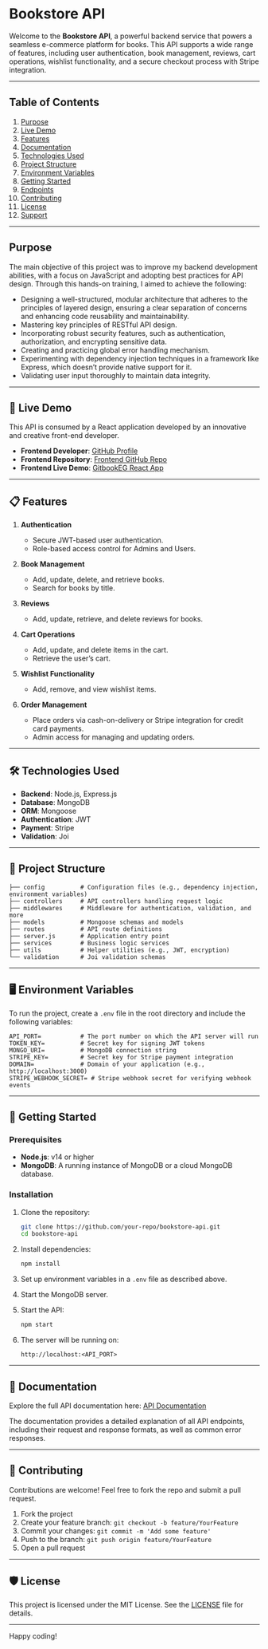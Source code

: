 # Bookstore API

Welcome to the **Bookstore API**, a powerful backend service that powers a seamless e-commerce platform for books. This API supports a wide range of features, including user authentication, book management, reviews, cart operations, wishlist functionality, and a secure checkout process with Stripe integration.

---

## Table of Contents

1. [Purpose](#purpose)
2. [Live Demo](#-live-demo)
3. [Features](#-features)
4. [Documentation](#-documentation)
5. [Technologies Used](#%EF%B8%8F-technologies-used)
6. [Project Structure](#-project-structure)
7. [Environment Variables](#%EF%B8%8F-environment-variables)
8. [Getting Started](#-getting-started)
9. [Endpoints](#-endpoints)
10. [Contributing](#-contributing)
11. [License](#%EF%B8%8F-license)
12. [Support](#-support)

---

## Purpose

The main objective of this project was to improve my backend development abilities, with a focus on JavaScript and adopting best practices for API design. Through this hands-on training, I aimed to achieve the following:



- Designing a well-structured, modular architecture that adheres to the principles of layered design, ensuring a clear separation of concerns and enhancing code reusability and maintainability.
- Mastering key principles of RESTful API design.
- Incorporating robust security features, such as authentication, authorization, and encrypting sensitive data.
- Creating and practicing global error handling mechanism.
- Experimenting with dependency injection techniques in a framework like Express, which doesn’t provide native support for it.
- Validating user input thoroughly to maintain data integrity.

---

## 🚀 Live Demo

This API is consumed by a React application developed by an innovative and creative front-end developer.

- **Frontend Developer**: [GitHub Profile](https://github.com/AbdelrahmanNasser00)
- **Frontend Repository**: [Frontend GitHub Repo](https://github.com/AbdelrahmanNasser00/Book-Store)
- **Frontend Live Demo**: [GitbookEG React App](https://gitbookeg.netlify.app/)

---

## 📋 Features

1. **Authentication**

   - Secure JWT-based user authentication.
   - Role-based access control for Admins and Users.

2. **Book Management**

   - Add, update, delete, and retrieve books.
   - Search for books by title.

3. **Reviews**

   - Add, update, retrieve, and delete reviews for books.

4. **Cart Operations**

   - Add, update, and delete items in the cart.
   - Retrieve the user’s cart.

5. **Wishlist Functionality**

   - Add, remove, and view wishlist items.

6. **Order Management**

   - Place orders via cash-on-delivery or Stripe integration for credit card payments.
   - Admin access for managing and updating orders.

---

## 🛠️ Technologies Used

- **Backend**: Node.js, Express.js
- **Database**: MongoDB
- **ORM**: Mongoose
- **Authentication**: JWT
- **Payment**: Stripe
- **Validation**: Joi

---

## 📂 Project Structure

```
├── config          # Configuration files (e.g., dependency injection, environment variables)
├── controllers     # API controllers handling request logic
├── middlewares     # Middleware for authentication, validation, and more
├── models          # Mongoose schemas and models
├── routes          # API route definitions
├── server.js       # Application entry point
├── services        # Business logic services
├── utils           # Helper utilities (e.g., JWT, encryption)
└── validation      # Joi validation schemas
```

---

## 🖥️ Environment Variables

To run the project, create a `.env` file in the root directory and include the following variables:

```
API_PORT=           # The port number on which the API server will run
TOKEN_KEY=          # Secret key for signing JWT tokens
MONGO_URI=          # MongoDB connection string
STRIPE_KEY=         # Secret key for Stripe payment integration
DOMAIN=             # Domain of your application (e.g., http://localhost:3000)
STRIPE_WEBHOOK_SECRET= # Stripe webhook secret for verifying webhook events
```

---

## 🚀 Getting Started

### Prerequisites

- **Node.js**: v14 or higher
- **MongoDB**: A running instance of MongoDB or a cloud MongoDB database.

### Installation

1. Clone the repository:

   ```bash
   git clone https://github.com/your-repo/bookstore-api.git
   cd bookstore-api
   ```

2. Install dependencies:

   ```bash
   npm install
   ```

3. Set up environment variables in a `.env` file as described above.

4. Start the MongoDB server.

5. Start the API:

   ```bash
   npm start
   ```

6. The server will be running on:

   ```
   http://localhost:<API_PORT>
   ```

---

## 🌟 Documentation

Explore the full API documentation here:
[API Documentation](https://bookstore-api-documentation.readthedocs.io/en/latest/)

The documentation provides a detailed explanation of all API endpoints, including their request and response formats, as well as common error responses.

---

## 🤝 Contributing

Contributions are welcome! Feel free to fork the repo and submit a pull request.

1. Fork the project
2. Create your feature branch: `git checkout -b feature/YourFeature`
3. Commit your changes: `git commit -m 'Add some feature'`
4. Push to the branch: `git push origin feature/YourFeature`
5. Open a pull request

---

## 🛡️ License

This project is licensed under the MIT License. See the [LICENSE](LICENSE.md) file for details.

---

Happy coding!
